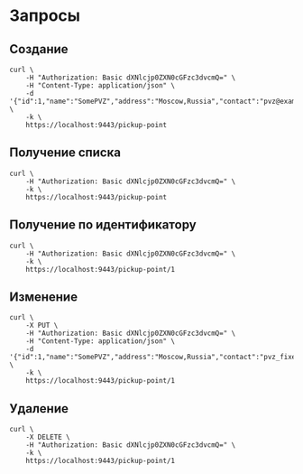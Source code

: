 # Запросы

## Создание

```shell
curl \
    -H "Authorization: Basic dXNlcjp0ZXN0cGFzc3dvcmQ=" \
    -H "Content-Type: application/json" \
    -d '{"id":1,"name":"SomePVZ","address":"Moscow,Russia","contact":"pvz@example.com"}' \
    -k \
    https://localhost:9443/pickup-point
```

## Получение списка

```shell
curl \
    -H "Authorization: Basic dXNlcjp0ZXN0cGFzc3dvcmQ=" \
    -k \
    https://localhost:9443/pickup-point
```

## Получение по идентификатору

```shell
curl \
    -H "Authorization: Basic dXNlcjp0ZXN0cGFzc3dvcmQ=" \
    -k \
    https://localhost:9443/pickup-point/1
```

## Изменение

```shell
curl \
    -X PUT \
    -H "Authorization: Basic dXNlcjp0ZXN0cGFzc3dvcmQ=" \
    -H "Content-Type: application/json" \
    -d '{"id":1,"name":"SomePVZ","address":"Moscow,Russia","contact":"pvz_fixed@example.com"}' \
    -k \
    https://localhost:9443/pickup-point/1
```

## Удаление

```shell
curl \
    -X DELETE \
    -H "Authorization: Basic dXNlcjp0ZXN0cGFzc3dvcmQ=" \
    -k \
    https://localhost:9443/pickup-point/1
```
